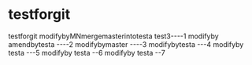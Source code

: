 # testforgit
testforgit
modifybyMNmergemasterintotesta test3----1
modifyby amendbytesta ----2
modifybymaster ----3
modifybytesta ---4
modifyby testa ---5
modifyby testa --6
modifyby testa --7
